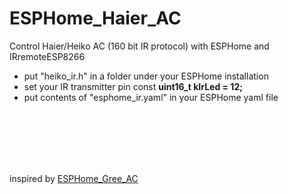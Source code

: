 # ESPHome_Haier_AC
Control Haier/Heiko AC (160 bit IR protocol) with ESPHome and IRremoteESP8266

- put "heiko_ir.h" in a folder under your ESPHome installation
- set your IR transmitter pin const **uint16_t kIrLed = 12;**
- put contents of "esphome_ir.yaml" in your ESPHome yaml file

  
\
&nbsp;
\
&nbsp;
  \
&nbsp;
\
&nbsp;



inspired by [ESPHome_Gree_AC](https://github.com/Hagakurje/ESPHome_Gree_AC) 

